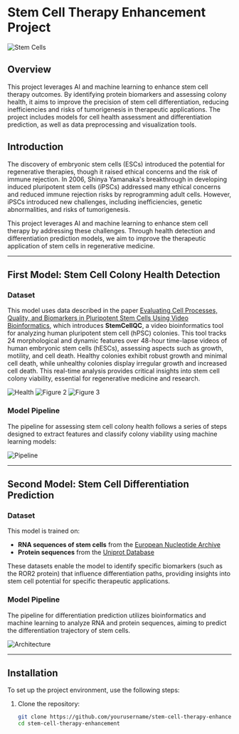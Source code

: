 # Stem Cell Therapy Enhancement Project

![Stem Cells](https://bioinformant.com/wp-content/uploads/2017/08/What-are-stem-cells-definition-FEATURE-.jpg)

## Overview
This project leverages AI and machine learning to enhance stem cell therapy outcomes. By identifying protein biomarkers and assessing colony health, it aims to improve the precision of stem cell differentiation, reducing inefficiencies and risks of tumorigenesis in therapeutic applications. The project includes models for cell health assessment and differentiation prediction, as well as data preprocessing and visualization tools.



## Introduction
The discovery of embryonic stem cells (ESCs) introduced the potential for regenerative therapies, though it raised ethical concerns and the risk of immune rejection. In 2006, Shinya Yamanaka's breakthrough in developing induced pluripotent stem cells (iPSCs) addressed many ethical concerns and reduced immune rejection risks by reprogramming adult cells. However, iPSCs introduced new challenges, including inefficiencies, genetic abnormalities, and risks of tumorigenesis.

This project leverages AI and machine learning to enhance stem cell therapy by addressing these challenges. Through health detection and differentiation prediction models, we aim to improve the therapeutic application of stem cells in regenerative medicine.

---

## First Model: Stem Cell Colony Health Detection

### Dataset
This model uses data described in the paper [Evaluating Cell Processes, Quality, and Biomarkers in Pluripotent Stem Cells Using Video Bioinformatics](https://pubmed.ncbi.nlm.nih.gov/26848582/), which introduces **StemCellQC**, a video bioinformatics tool for analyzing human pluripotent stem cell (hPSC) colonies. This tool tracks 24 morphological and dynamic features over 48-hour time-lapse videos of human embryonic stem cells (hESCs), assessing aspects such as growth, motility, and cell death. Healthy colonies exhibit robust growth and minimal cell death, while unhealthy colonies display irregular growth and increased cell death. This real-time analysis provides critical insights into stem cell colony viability, essential for regenerative medicine and research.

![Health](https://github.com/user-attachments/assets/9f72b6af-988b-4e95-b41f-c6bd5a43be76)
![Figure 2](https://github.com/user-attachments/assets/dfee8afc-152a-438f-909c-dae6a100e28a)
![Figure 3](https://github.com/user-attachments/assets/be6c63a8-f391-42db-8baa-94f3edeb2d1c)

### Model Pipeline
The pipeline for assessing stem cell colony health follows a series of steps designed to extract features and classify colony viability using machine learning models:

![Pipeline](https://github.com/user-attachments/assets/aaaa65bd-f173-4028-8c1a-68456111f564)

---

## Second Model: Stem Cell Differentiation Prediction

### Dataset
This model is trained on:
- **RNA sequences of stem cells** from the [European Nucleotide Archive](https://www.ebi.ac.uk/ena/browser/view/ERR914288)
- **Protein sequences** from the [Uniprot Database](https://www.uniprot.org/)

These datasets enable the model to identify specific biomarkers (such as the ROR2 protein) that influence differentiation paths, providing insights into stem cell potential for specific therapeutic applications.

### Model Pipeline
The pipeline for differentiation prediction utilizes bioinformatics and machine learning to analyze RNA and protein sequences, aiming to predict the differentiation trajectory of stem cells.

![Architecture](https://github.com/user-attachments/assets/eedfd982-b479-49f0-b446-7b25fe95f125)

---

## Installation
To set up the project environment, use the following steps:
1. Clone the repository:
   ```bash
   git clone https://github.com/yourusername/stem-cell-therapy-enhancement.git
   cd stem-cell-therapy-enhancement

